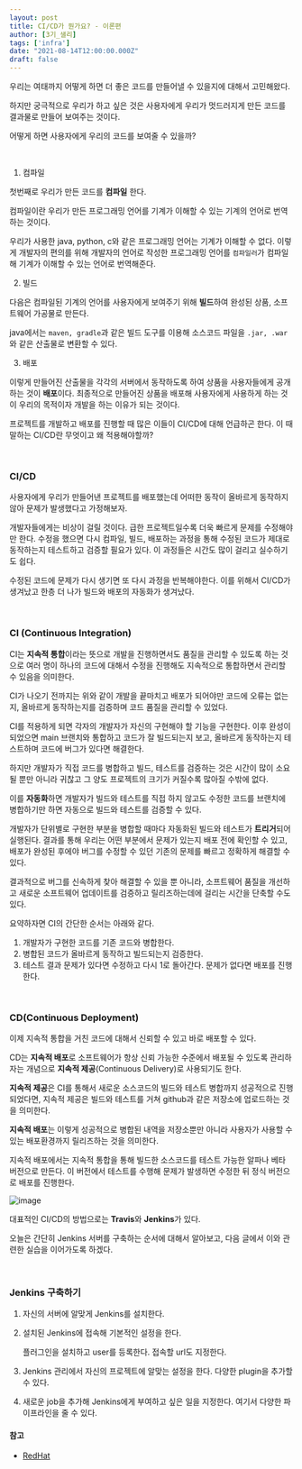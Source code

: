 ```yaml
---
layout: post  
title: CI/CD가 뭔가요? - 이론편
author: [3기_샐리]
tags: ['infra']
date: "2021-08-14T12:00:00.000Z"
draft: false
---
```


우리는 여태까지 어떻게 하면 더 좋은 코드를 만들어낼 수 있을지에 대해서 고민해왔다.

하지만 궁극적으로 우리가 하고 싶은 것은 사용자에게 우리가 멋드러지게 만든 코드를 결과물로 만들어 보여주는 것이다.

어떻게 하면 사용자에게 우리의 코드를 보여줄 수 있을까?

<br>

1. 컴파일

첫번째로 우리가 만든 코드를 **컴파일** 한다.

컴파일이란 우리가 만든 프로그래밍 언어를 기계가 이해할 수 있는 기계의 언어로 번역하는 것이다.

우리가 사용한 java, python, c와 같은 프로그래밍 언어는 기계가 이해할 수 없다. 이렇게 개발자의 편의를 위해 개발자의 언어로 작성한 프로그래밍 언어를 `컴파일러`가 컴파일 해 기계가 이해할 수 있는 언어로 번역해준다.



2. 빌드

다음은 컴파일된 기계의 언어를 사용자에게 보여주기 위해 **빌드**하여 완성된 상품, 소프트웨어 가공물로 만든다.

java에서는 `maven, gradle`과 같은 빌드 도구를 이용해 소스코드 파일을 `.jar, .war` 와 같은 산출물로 변환할 수 있다.



3. 배포

이렇게 만들어진 산출물을 각각의 서버에서 동작하도록 하여 상품을 사용자들에게 공개하는 것이 **배포**이다.  최종적으로 만들어진 상품을 배포해 사용자에게 사용하게 하는 것이 우리의 목적이자 개발을 하는 이유가 되는 것이다.



프로젝트를 개발하고 배포를 진행할 때 많은 이들이 CI/CD에 대해 언급하곤 한다. 이 때 말하는 CI/CD란 무엇이고 왜 적용해야할까?

<br>

### CI/CD

사용자에게 우리가 만들어낸 프로젝트를 배포했는데 어떠한 동작이 올바르게 동작하지 않아 문제가 발생했다고 가정해보자.

개발자들에게는 비상이 걸릴 것이다. 급한 프로젝트일수록 더욱 빠르게 문제를 수정해야만 한다. 수정을 했으면 다시 컴파일, 빌드, 배포하는 과정을 통해 수정된 코드가 제대로 동작하는지 테스트하고 검증할 필요가 있다. 이 과정들은 시간도 많이 걸리고 실수하기도 쉽다.

수정된 코드에 문제가 다시 생기면 또 다시 과정을 반복해야한다. 이를 위해서 CI/CD가 생겨났고 한층 더 나가 빌드와 배포의 자동화가 생겨났다.

<br>

### CI (Continuous Integration)

CI는 **지속적 통합**이라는 뜻으로 개발을 진행하면서도 품질을 관리할 수 있도록 하는 것으로 여러 명이 하나의 코드에 대해서 수정을 진행해도 지속적으로 통합하면서 관리할 수 있음을 의미한다.

CI가 나오기 전까지는 위와 같이 개발을 끝마치고 배포가 되어야만 코드에 오류는 없는지, 올바르게 동작하는지를 검증하며 코드 품질을 관리할 수 있었다.

CI를 적용하게 되면 각자의 개발자가 자신의 구현해야 할 기능을 구현한다. 이후 완성이 되었으면 main 브랜치와 통합하고 코드가 잘 빌드되는지 보고, 올바르게 동작하는지 테스트하며 코드에 버그가 있다면 해결한다.

하지만 개발자가 직접 코드를 병합하고 빌드, 테스트를 검증하는 것은 시간이 많이 소요될 뿐만 아니라 귀찮고 그 양도 프로젝트의 크기가 커질수록 많아질 수밖에 없다.

이를 **자동화**하면 개발자가 빌드와 테스트를 직접 하지 않고도 수정한 코드를 브랜치에 병합하기만 하면 자동으로 빌드와 테스트를 검증할 수 있다.

개발자가 단위별로 구현한 부분을 병합할 때마다 자동화된 빌드와 테스트가 **트리거**되어 실행된다. 결과를 통해 우리는 어떤 부분에서 문제가 있는지 배포 전에 확인할 수 있고, 배포가 완성된 후에야 버그를 수정할 수 있던 기존의 문제를 빠르고 정확하게 해결할 수 있다.

결과적으로 버그를 신속하게 찾아 해결할 수 있을 뿐 아니라, 소프트웨어 품질을 개선하고 새로운 소프트웨어 업데이트를 검증하고 릴리즈하는데에 걸리는 시간을 단축할 수도 있다.

요약하자면 CI의 간단한 순서는 아래와 같다.

1. 개발자가 구현한 코드를 기존 코드와 병합한다.
2. 병합된 코드가 올바르게 동작하고 빌드되는지 검증한다.
3. 테스트 결과 문제가 있다면 수정하고 다시 1로 돌아간다. 문제가 없다면 배포를 진행한다.

<br>

### CD(Continuous Deployment)

이제 지속적 통합을 거친 코드에 대해서 신뢰할 수 있고 바로 배포할 수 있다.

CD는 **지속적 배포**로 소프트웨어가 항상 신뢰 가능한 수준에서 배포될 수 있도록 관리하자는 개념으로 **지속적 제공**(Continuous Delivery)로 사용되기도 한다.

**지속적 제공**은 CI를 통해서 새로운 소스코드의 빌드와 테스트 병합까지 성공적으로 진행되었다면, 지속적 제공은 빌드와 테스트를 거쳐 github과 같은 저장소에 업로드하는 것을 의미한다.

**지속적 배포**는 이렇게 성공적으로 병합된 내역을 저장소뿐만 아니라 사용자가 사용할 수 있는 배포환경까지 릴리즈하는 것을 의미한다.

지속적 배포에서는 지속적 통합을 통해 빌드한 소스코드를 테스트 가능한 알파나 베타 버전으로 만든다. 이 버전에서 테스트를 수행해 문제가 발생하면 수정한 뒤 정식 버전으로 배포를 진행한다.

![image](https://user-images.githubusercontent.com/43775108/129401468-6f2ea859-5a9f-4a55-8d56-ffde5e8ca4ea.png)

대표적인 CI/CD의 방법으로는 **Travis**와 **Jenkins**가 있다.

오늘은 간단히 Jenkins 서버를 구축하는 순서에 대해서 알아보고, 다음 글에서 이와 관련한 실습을 이어가도록 하겠다.

<br>

### Jenkins 구축하기

1. 자신의 서버에 알맞게 Jenkins를 설치한다.

2. 설치된 Jenkins에 접속해 기본적인 설정을 한다.

   플러그인을 설치하고 user를 등록한다. 접속할 url도 지정한다.

3. Jenkins 관리에서 자신의 프로젝트에 알맞는 설정을 한다. 다양한 plugin을 추가할 수 있다.

4. 새로운 job을 추가해 Jenkins에게 부여하고 싶은 일을 지정한다. 여기서 다양한 파이프라인을 줄 수 있다.

#### 참고
- [RedHat](https://www.redhat.com/ko/topics/devops/what-is-ci-cd)
